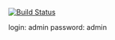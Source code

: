 
[![Build Status](https://travis-ci.org/Nightingale85/gwt_lab_8_9.svg?branch=master)](https://travis-ci.org/Nightingale85/gwt_lab_8_9)


login: admin
password: admin